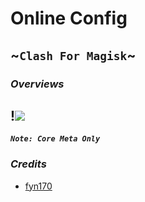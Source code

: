# Online Config
 ~```Clash For Magisk```~
 ---
 ### *Overviews*
 !![](https://i.ibb.co/pb4MB1R/Screenshot-20221007-223843-Clash-for-Magisk.png)
 ---
 ***```Note: Core Meta Only```***
 
 
### *Credits*
- [fyn170](https://github.com/fyn170/conf-cfm)
